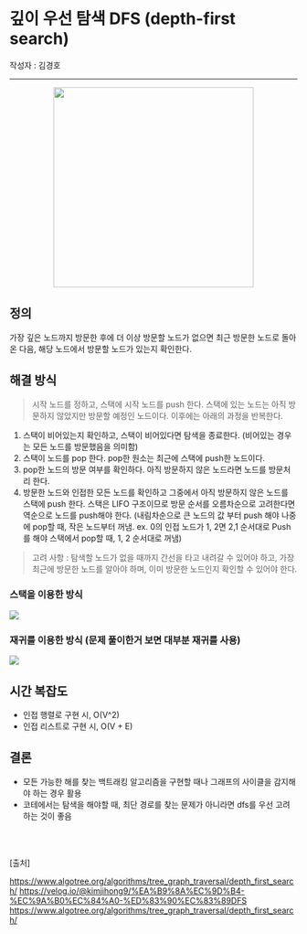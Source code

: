 # 깊이 우선 탐색 DFS (depth-first search)
작성자 : 김경호

<hr>

<center><img src="https://blog.kakaocdn.net/dn/eNkmuf/btsARTyTItR/39XMv9JRa8auK6Z7xPNjBK/img.gif" width="350"></center>

## 정의

가장 깊은 노드까지 방문한 후에 더 이상 방문할 노드가 없으면 최근 방문한 노드로 돌아온 다음, 해당 노드에서 방문할 노드가 있는지 확인한다.

## 해결 방식

> 시작 노드를 정하고, 스택에 시작 노드를 push 한다. 스택에 있는 노드는 아직 방문하지 않았지만 방문할 예정인 노드이다. 이후에는 아래의 과정을 반복한다.

1. 스택이 비어있는지 확인하고, 스택이 비어있다면 탐색을 종료한다. (비어있는 경우는 모든 노드를 방문했음을 의미함)
2. 스택이 노드를 pop 한다. pop한 원소는 최근에 스택에 push한 노드이다.
3. pop한 노드의 방문 여부를 확인하다. 아직 방문하지 않은 노드라면 노드를 방문처리 한다.
4. 방문한 노드와 인접한 모든 노드를 확인하고 그중에서 아직 방문하지 않은 노드를 스택에 push 한다. 스택은 LIFO 구조이므로 방문 순서를 오름차순으로 고려한다면 역순으로 노드를 push해야 한다. 
(내림차순으로 큰 노드의 값 부터 push 해야 나중에 pop할 때, 작은 노드부터 꺼냄. ex. 0의 인접 노드가 1, 2면 2,1 순서대로 Push를 해야 스택에서 pop할 때, 1, 2 순서대로 꺼냄)

> 고려 사항 : 탐색할 노드가 없을 때까지 간선을 타고 내려갈 수 있어야 하고, 가장 최근에 방문한 노드를 알아야 하며, 이미 방문한 노드인지 확인할 수 있어야 한다.

### 스택을 이용한 방식

<img src="https://www.algotree.org/images/DFS_Example_Run.svg">


### 재귀를 이용한 방식 (문제 풀이한거 보면 대부분 재귀를 사용)

<img src="https://velog.velcdn.com/images/kimjihong9/post/e69981ee-d833-47c9-932b-f6b4ebe2b697/image.png">

## 시간 복잡도

- 인접 행렬로 구현 시, O(V^2)
- 인접 리스트로 구현 시, O(V + E)

## 결론

- 모든 가능한 해를 찾는 백트래킹 알고리즘을 구현할 때나 그래프의 사이클을 감지해야 하는 경우 활용
- 코테에서는 탐색을 해야할 때, 최단 경로를 찾는 문제가 아니라면 dfs를 우선 고려하는 것이 좋음

<br>
<br>

[출처]<br>

https://www.algotree.org/algorithms/tree_graph_traversal/depth_first_search/
https://velog.io/@kimjihong9/%EA%B9%8A%EC%9D%B4-%EC%9A%B0%EC%84%A0-%ED%83%90%EC%83%89DFS
https://www.algotree.org/algorithms/tree_graph_traversal/depth_first_search/
